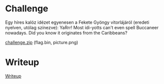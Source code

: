 # Challenge

Egy híres kalóz idézet egyenesen a Fekete Gyöngy vitorlájáról (eredeti nyelven, utólag színezve):
YaRrr! Most idi-yotts can't even spell Buccaneer nowadays. Did you know it originates from the Caribbeans?

[challenge.zip](files/challenge.zip) (flag.bin, picture.png)

# Writeup

[Writeup](WRITEUP.md)
